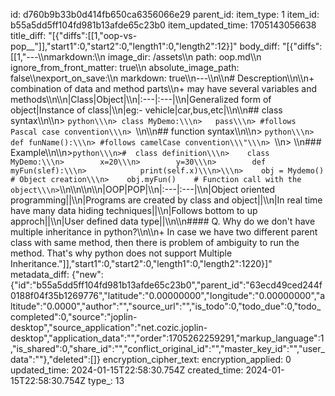 id: d760b9b33b0d414fb650ca6356066e29
parent_id: 
item_type: 1
item_id: b55a5dd5ff104fd981b13afde65c23b0
item_updated_time: 1705143056638
title_diff: "[{\"diffs\":[[1,\"oop-vs-pop__\"]],\"start1\":0,\"start2\":0,\"length1\":0,\"length2\":12}]"
body_diff: "[{\"diffs\":[[1,\"---\\\nmarkdown:\\\n  image_dir: /assets\\\n  path: oop.md\\\n  ignore_from_front_matter: true\\\n  absolute_image_path: false\\\nexport_on_save:\\\n  markdown: true\\\n---\\\n\\\n# Descreption\\\n\\\n+ combination of data and method parts\\\n+ may have several variables and methods\\\n\\\n|Class|Object|\\\n|:---|:---|\\\n|Generalized form of object|Instance of class|\\\n|eg:- vehicle|car,bus,etc|\\\n\\\n## class syntax\\\n\\\n> ```python\\\n> class MyDemo:\\\n>   pass\\\n> #follows Pascal case convention\\\n> ```\\\n\\\n## function syntax\\\n\\\n> ```python\\\n>  def funName():\\\n> #follows camelCase convention\\\"\\\n> ```\\\n> \\\n### Example\\\n\\\n>```python\\\n>#  class definition\\\n>    class MyDemo:\\\n>        x=20\\\n>        y=30\\\n>        def myFun(slef):\\\n>            print(self.x)\\\n>\\\n>    obj = Mydemo() # Object creation\\\n>    obj.myFun()    # Function call with the object\\\n>```\\\n\\\n\\\n\\\n|OOP|POP|\\\n|:---|:---|\\\n|Object oriented programming||\\\n|Programs are created by class and object||\\\n|In real time have many data hiding techniques||\\\n|Follows bottom to up approch||\\\n|User defined data type||\\\n\\\n#### Q. Why do we don't have multiple inheritance in python?\\\n\\\n+ In case we have two different parent class with same method, then there is problem of ambiguity to run the method. That's why python does not support Multiple Inheritance.\"]],\"start1\":0,\"start2\":0,\"length1\":0,\"length2\":1220}]"
metadata_diff: {"new":{"id":"b55a5dd5ff104fd981b13afde65c23b0","parent_id":"63ecd49ced244f0188f04f35b1269776","latitude":"0.00000000","longitude":"0.00000000","altitude":"0.0000","author":"","source_url":"","is_todo":0,"todo_due":0,"todo_completed":0,"source":"joplin-desktop","source_application":"net.cozic.joplin-desktop","application_data":"","order":1705262259291,"markup_language":1,"is_shared":0,"share_id":"","conflict_original_id":"","master_key_id":"","user_data":""},"deleted":[]}
encryption_cipher_text: 
encryption_applied: 0
updated_time: 2024-01-15T22:58:30.754Z
created_time: 2024-01-15T22:58:30.754Z
type_: 13